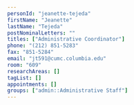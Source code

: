 ```yaml
---
personId: "jeanette-tejeda"
firstName: "Jeanette"
lastName: "Tejeda"
postNominalLetters: ""
titles: ["Administrative Coordinator"]
phone: "(212) 851-5283"
fax: "851-5284"
email: "jt591@cumc.columbia.edu"
room: "609"
researchAreas: []
tagList: []
appointments: []
groups: ["admin::Administrative Staff"]
---
```

